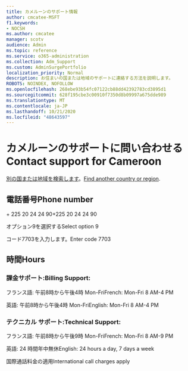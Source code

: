 ```yaml
---
title: カメルーンのサポート情報
author: cmcatee-MSFT
f1.keywords:
- NOCSH
ms.author: cmcatee
manager: scotv
audience: Admin
ms.topic: reference
ms.service: o365-administration
ms.collection: Adm_Support
ms.custom: AdminSurgePortfolio
localization_priority: Normal
description: お住まいの国または地域のサポートに連絡する方法を説明します。
ROBOTS: NOINDEX, NOFOLLOW
ms.openlocfilehash: 268ebe93b54fc07122cb88dd42392783cd3895d1
ms.sourcegitcommit: 628f195cbe3c00910f7350d8b09997a675dde989
ms.translationtype: MT
ms.contentlocale: ja-JP
ms.lasthandoff: 10/21/2020
ms.locfileid: "48643597"
---
```

# <a name="contact-support-for-cameroon"></a><span data-ttu-id="53d0e-103">カメルーンのサポートに問い合わせる</span><span class="sxs-lookup"><span data-stu-id="53d0e-103">Contact support for Cameroon</span></span>

<span data-ttu-id="53d0e-104">[別の国または地域を検索します](../contact-support-for-business-products.md)。</span><span class="sxs-lookup"><span data-stu-id="53d0e-104">[Find another country or region](../contact-support-for-business-products.md).</span></span>

## <a name="phone-number"></a><span data-ttu-id="53d0e-105">電話番号</span><span class="sxs-lookup"><span data-stu-id="53d0e-105">Phone number</span></span>
<span data-ttu-id="53d0e-106">+ 225 20 24 24 90</span><span class="sxs-lookup"><span data-stu-id="53d0e-106">+225 20 24 24 90</span></span>

<span data-ttu-id="53d0e-107">オプション9を選択する</span><span class="sxs-lookup"><span data-stu-id="53d0e-107">Select option 9</span></span>

<span data-ttu-id="53d0e-108">コード7703を入力します。</span><span class="sxs-lookup"><span data-stu-id="53d0e-108">Enter code 7703</span></span>

## <a name="hours"></a><span data-ttu-id="53d0e-109">時間</span><span class="sxs-lookup"><span data-stu-id="53d0e-109">Hours</span></span>
### <a name="billing-support"></a><span data-ttu-id="53d0e-110">課金サポート:</span><span class="sxs-lookup"><span data-stu-id="53d0e-110">Billing Support:</span></span>

<span data-ttu-id="53d0e-111">フランス語: 午前8時から午後4時 Mon-Fri</span><span class="sxs-lookup"><span data-stu-id="53d0e-111">French: Mon-Fri 8 AM-4 PM</span></span>

<span data-ttu-id="53d0e-112">英語: 午前8時から午後4時 Mon-Fri</span><span class="sxs-lookup"><span data-stu-id="53d0e-112">English: Mon-Fri 8 AM-4 PM</span></span>

### <a name="technical-support"></a><span data-ttu-id="53d0e-113">テクニカル サポート:</span><span class="sxs-lookup"><span data-stu-id="53d0e-113">Technical Support:</span></span>

<span data-ttu-id="53d0e-114">フランス語: 午前8時から午後9時 Mon-Fri</span><span class="sxs-lookup"><span data-stu-id="53d0e-114">French: Mon-Fri 8 AM-9 PM</span></span>

<span data-ttu-id="53d0e-115">英語: 24 時間年中無休</span><span class="sxs-lookup"><span data-stu-id="53d0e-115">English: 24 hours a day, 7 days a week</span></span>

<span data-ttu-id="53d0e-116">国際通話料金の適用</span><span class="sxs-lookup"><span data-stu-id="53d0e-116">International call charges apply</span></span>

